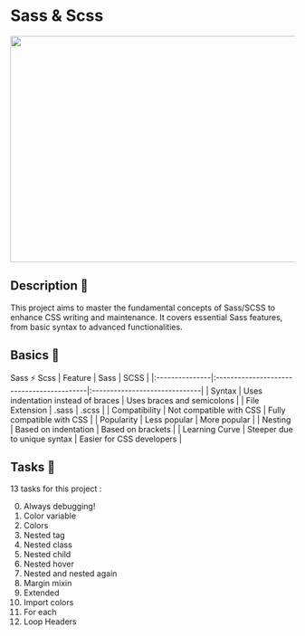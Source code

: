 # Sass & Scss

<div align="center">
  <img width="600" height="400" src="https://github.com/user-attachments/assets/77f13ec0-3098-4bf4-97d5-825b2876b36f">
</div>

## Description :dart:
This project aims to master the fundamental concepts of Sass/SCSS to enhance CSS writing and maintenance. It covers essential Sass features, from basic syntax to advanced functionalities.

## Basics 🏁
Sass ⚡ Scss
| Feature         | Sass                                      | SCSS                          |
|:---------------|:------------------------------------------|:------------------------------|
| Syntax         | Uses indentation instead of braces        | Uses braces and semicolons    |
| File Extension | .sass                                     | .scss                         |
| Compatibility  | Not compatible with CSS                   | Fully compatible with CSS     |
| Popularity     | Less popular                             | More popular                  |
| Nesting       | Based on indentation                      | Based on brackets             |
| Learning Curve | Steeper due to unique syntax             | Easier for CSS developers     |

## Tasks 🚀
13 tasks for this project :

0. Always debugging!
1. Color variable
2. Colors
3. Nested tag
4. Nested class
5. Nested child
6. Nested hover
7. Nested and nested again
8. Margin mixin
9. Extended
10. Import colors
11. For each
12. Loop Headers
